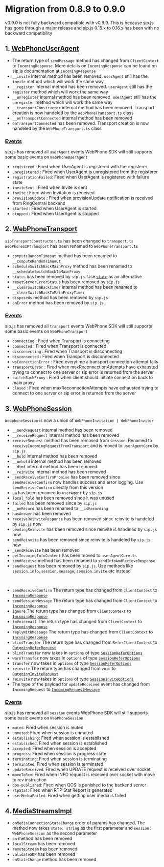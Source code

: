 # Migration from 0.8.9 to 0.9.0

v0.9.0 is not fully backward compatible with v0.8.9. This is because sip.js has gone through a major release and sip.js 0.15.x to 0.16.x has been with no backward compatibility

## 1. [WebPhoneUserAgent](docs/api/interfaces/WebPhoneUserAgent.md)

- The return type of `sendMessage` method has changed from `ClientContext` to `IncomingResponse`.
More details on `IncomingResponse` can be found on sip.js documentation at [`IncomingResponse`](https://github.com/onsip/SIP.js/blob/master/docs/core/sip.js.incomingresponse.md)
- `__invite` internal method has been removed. `userAgent` still has the `invite` method which will work the same way
- `__register` internal method has been removed. `userAgent` still has the `register` method which will work the same way
- `__unregister` internal method has been removed. `userAgent` still has the `unregister` method which will work the same way
- `__transportConstructor` internal method has been removed. Transport creation is now handeled by the `WebPhoneTransport.ts` class
- `__onTransportConnected` internal method has been removed
- `onTransportConnected` has been removed. Transport creation is now handeled by the `WebPhoneTransport.ts` class

### [Events](docs/api/interfaces/WebPhoneEvents.md#useragent)

sip.js has removed all `userAgent` events
WebPhone SDK will still supports some basic events on `WebPhoneUserAgent`
- `registered` : Fired when UserAgent is registered with the registerer
- `unregistered` : Fired when UserAgent is unregistered from the registerer
- `registrationFailed`: Fired when UserAgent is registered with failure state
- `inviteSent` : Fired when Invite is sent
- `invite` : Fired when Invitation is received
- `provisionUpdate` : Fired when provisionUpdate notification is received from RingCentral backend
- `started` : Fired when UserAgent is started
- `stopped` : Fired when UserAgent is stopped


## 2. [WebPhoneTransport](docs/api/interfaces/WebPhoneTransport.md)

`sipTransportConstructor.ts` has been changed to `transport.ts`
`WebPhoneSIPTransport` has been renamed to `WebPhoneTransport.ts`

- `computeRandomTimeout` method has been renamed to `__computeRandomTimeout`
- `scheduleSwitchBackMainProxy` method has been renamed to `__scheduleSwitchBackToMainProxy`
- `status` has been removed by `sip.js`. Use [`state`](https://github.com/onsip/SIP.js/blob/master/docs/transport/sip.js.transport.state.md) as an alternative
- `resetServerErrorStatus` has been removed by `sip.js`
- `__clearSwitchBackTimer` internal method has been renamed to `__clearSwitchBackToMainProxyTimer`
- `disposeWs` method has been removed by `sip.js`
- `onError` method has been removed by `sip.js`

### [Events](docs/api/interfaces/WebPhoneEvents.md#transport)

sip.js has removed all `transport` events
WebPhone SDK will still supports some basic events on `WebPhoneTransport`
- `connecting` : Fired when Transport is connecting
- `connected` : Fired when Transport is connected
- `disconnecting` : Fired when Transport is disconnecting
- `disconnected` : Fired when Transport is disconnected
- `wsConnectionError` : Fired everytime a transport connection attempt fails
- `transportError` : Fired when maxReconnectionAttempts have exhausted trying to connect to one server or sip error is returned from the server
- `switchBackProxy` : Fired when client should initiate connection back to main proxy
- `closed` : Fired when maxReconnectionAttempts have exhausted trying to connect to one server or sip error is returned from the server

## 3. [WebPhoneSession](docs/api/modules.md#webphonesession)

`WebphoneSession` is now a union of `WebPhoneInvitation | WebPhoneInviter`
- `__sendRequest` internal method has been removed
- `__receiveRequest` internal method has been removed
- `receiveRequest` method has been removed from `session`. Renamed to `receiveIncomingRequestFromTransport` and is moved to `userAgentCore` by `sip.js`
- `__hold` internal method has been removed
- `__unhold` internal method has been removed
- `__dtmf` internal method has been removed
- `__reinvite` internal method has been removed
- `_sendReceiveConfirmPromise` has been removed since `sendReceiveConfirm` now handles success and error logging. Use `sendReceiveConfirm` directly from this version
- `ua` has been renamed to `userAgent` by `sip.js`
- `local_hold` has been removed since it was unused
- `failed` has been removed since by `sip.js`
- `__onRecord` has been renamed to `__isRecording`
- `hasAnswer` has been removed
- `receiveReinviteResponse` has been removed since reinvite is handeled by `sip.js` now
- `pendingReinvite` has been removed since reinvite is handeled by `sip.js` now
- `sendReinvite` has been removed since reinvite is handeled by `sip.js` now
- `_sendReinvite` has been removed
- `getIncomingInfoContent` has been moved to `userAgentCore.ts`
- `sendReceive` method has been renamed to `sendInfoAndRecieveResponse`
- `sendRequest` has been removed by `sip.js`. Use methods like `session.info`, `session.message`, `session.invite` etc instead

<br/>

- `sendReceiveConfirm` The return type has changed from `ClientContext` to [`IncomingResponse`](https://github.com/onsip/SIP.js/blob/master/docs/core/sip.js.incomingresponse.md)
- `sendSessionMessage` The return type has changed from `ClientContext` to [`IncomingResponse`](https://github.com/onsip/SIP.js/blob/master/docs/core/sip.js.incomingresponse.md)
- `ignore` The return type has changed from `ClientContext` to [`IncomingResponse`](https://github.com/onsip/SIP.js/blob/master/docs/core/sip.js.incomingresponse.md)
- `toVoicemail` The return type has changed from `ClientContext` to [`IncomingResponse`](https://github.com/onsip/SIP.js/blob/master/docs/core/sip.js.incomingresponse.md)
- `replyWithMessage` The return type has changed from `ClientContext` to [`IncomingResponse`](https://github.com/onsip/SIP.js/blob/master/docs/core/sip.js.incomingresponse.md)
- `blindTransfer` The return type has changed from `ReferClientContext` to [`OutgoingReferRequest`](https://github.com/onsip/SIP.js/blob/master/docs/core/sip.js.outgoingreferrequest.md)
- `blindTransfer` now takes in `options` of type [`SessionReferOptions`](https://github.com/onsip/SIP.js/blob/master/docs/api/sip.js.sessionreferoptions.md)
- `warmTransfer` now takes in `options` of type [`SessionReferOptions`](https://github.com/onsip/SIP.js/blob/master/docs/api/sip.js.sessionreferoptions.md)
- `transfer` now takes in `options` of type [`SessionReferOptions`](https://github.com/onsip/SIP.js/blob/master/docs/api/sip.js.sessionreferoptions.md)
- `reinvite` The return type has changed from `void` to [`OutgoingInviteRequest`](https://github.com/onsip/SIP.js/blob/master/docs/core/sip.js.outgoinginviterequest.md)
- `reinvite` now takes in `options` of type [`SessionInviteOptions`](https://github.com/onsip/SIP.js/blob/master/docs/api/sip.js.sessioninviteoptions.md)
- The type of the payload for `updateReceived` event has changed from `IncomingRequest` to [`IncomingRequestMessage`](https://github.com/onsip/SIP.js/blob/master/docs/core/sip.js.incomingrequestmessage.md)

### [Events](docs/api/interfaces/WebPhoneEvents.md#session)

sip.js has removed all `session` events
WebPhone SDK will still supports some basic events on `WebPhoneSession`

- `muted`: Fired when session is muted
- `unmuted`: Fired when session is unmuted
- `establishing`: Fired when session is established
- `established`: Fired when session is established
- `accepted`: Fired when session is accepted
- `progress`: Fired when session is progress state
- `terminating`: Fired when session is terminating
- `terminated`: Fired when session is terminated
- `updateReceived`: Fired when UPDATE request is received over socket
- `moveToRcv`: Fired when INFO request is received over socket with move to rcv instruction
- `qos-published`: Fired when QOS is punished to the backend server
- `rtpStat`: Fired when RTP Stat Report is generated
- `userMediaFailed`: Fired when getting user media is failed

## 4. [MediaStreamsImpl](docs/api/classes/MediaStreamsImpl.md)
- `onMediaConnectionStateChange` order of params has changed. The method now takes `state: string` as the first parameter and `session: WebPhoneSession` as the second parameter
- `on` method has been removed
- `localStream` has been removed
- `remoteStream` has been removed
- `validateSDP` has been removed
- `onStateChange` method has been removed
